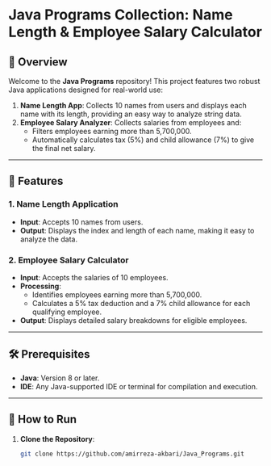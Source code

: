 # Java Programs Collection: Name Length & Employee Salary Calculator

## 🚀 Overview
Welcome to the **Java Programs** repository! This project features two robust Java applications designed for real-world use:

1. **Name Length App**: Collects 10 names from users and displays each name with its length, providing an easy way to analyze string data.
2. **Employee Salary Analyzer**: Collects salaries from employees and:
   - Filters employees earning more than 5,700,000.
   - Automatically calculates tax (5%) and child allowance (7%) to give the final net salary.

---

## 🌟 Features

### 1. **Name Length Application**
- **Input**: Accepts 10 names from users.
- **Output**: Displays the index and length of each name, making it easy to analyze the data.

### 2. **Employee Salary Calculator**
- **Input**: Accepts the salaries of 10 employees.
- **Processing**:
  - Identifies employees earning more than 5,700,000.
  - Calculates a 5% tax deduction and a 7% child allowance for each qualifying employee.
- **Output**: Displays detailed salary breakdowns for eligible employees.

---

## 🛠️ Prerequisites

- **Java**: Version 8 or later.
- **IDE**: Any Java-supported IDE or terminal for compilation and execution. 

---

## 🚀 How to Run

1. **Clone the Repository**:
   ```bash
   git clone https://github.com/amirreza-akbari/Java_Programs.git

